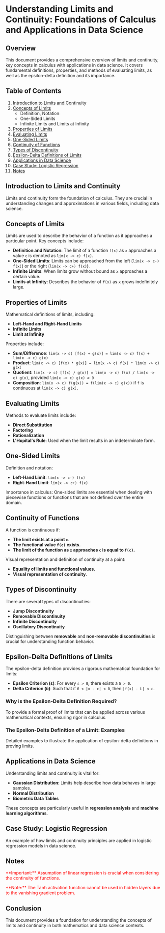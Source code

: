# Understanding Limits and Continuity: Foundations of Calculus and Applications in Data Science

## Overview
This document provides a comprehensive overview of limits and continuity, key concepts in calculus with applications in data science. It covers fundamental definitions, properties, and methods of evaluating limits, as well as the epsilon-delta definition and its importance.

## Table of Contents
1. [Introduction to Limits and Continuity](#introduction-to-limits-and-continuity)
2. [Concepts of Limits](#concepts-of-limits)
    - Definition, Notation
    - One-Sided Limits
    - Infinite Limits and Limits at Infinity
3. [Properties of Limits](#properties-of-limits)
4. [Evaluating Limits](#evaluating-limits)
5. [One-Sided Limits](#one-sided-limits)
6. [Continuity of Functions](#continuity-of-functions)
7. [Types of Discontinuity](#types-of-discontinuity)
8. [Epsilon-Delta Definitions of Limits](#epsilon-delta-definitions-of-limits)
9. [Applications in Data Science](#applications-in-data-science)
10. [Case Study: Logistic Regression](#case-study-logistic-regression)
11. [Notes](#notes)

## Introduction to Limits and Continuity
Limits and continuity form the foundation of calculus. They are crucial in understanding changes and approximations in various fields, including data science. 

## Concepts of Limits
Limits are used to describe the behavior of a function as it approaches a particular point. Key concepts include:

- **Definition and Notation**: The limit of a function `f(x)` as `x` approaches a value `c` is denoted as `lim(x -> c) f(x)`.
- **One-Sided Limits**: Limits can be approached from the left (`lim(x -> c-) f(x)`) or the right (`lim(x -> c+) f(x)`).
- **Infinite Limits**: When limits grow without bound as `x` approaches a certain value.
- **Limits at Infinity**: Describes the behavior of `f(x)` as `x` grows indefinitely large.

## Properties of Limits
Mathematical definitions of limits, including:

- **Left-Hand and Right-Hand Limits**
- **Infinite Limits**
- **Limit at Infinity**

Properties include:

- **Sum/Difference**: `lim(x -> c) [f(x) + g(x)] = lim(x -> c) f(x) + lim(x -> c) g(x)`
- **Product**: `lim(x -> c) [f(x) * g(x)] = lim(x -> c) f(x) * lim(x -> c) g(x)`
- **Quotient**: `lim(x -> c) [f(x) / g(x)] = lim(x -> c) f(x) / lim(x -> c) g(x)`, provided `lim(x -> c) g(x) ≠ 0`
- **Composition**: `lim(x -> c) f(g(x)) = f(lim(x -> c) g(x))` if `f` is continuous at `lim(x -> c) g(x)`.

## Evaluating Limits
Methods to evaluate limits include:

- **Direct Substitution**
- **Factoring**
- **Rationalization**
- **L'Hopital's Rule**: Used when the limit results in an indeterminate form.

## One-Sided Limits
Definition and notation:

- **Left-Hand Limit**: `lim(x -> c-) f(x)`
- **Right-Hand Limit**: `lim(x -> c+) f(x)`

Importance in calculus: One-sided limits are essential when dealing with piecewise functions or functions that are not defined over the entire domain.

## Continuity of Functions
A function is continuous if:

- **The limit exists at a point `c`.**
- **The functional value `f(c)` exists.**
- **The limit of the function as `x` approaches `c` is equal to `f(c)`.**

Visual representation and definition of continuity at a point:

- **Equality of limits and functional values.**
- **Visual representation of continuity.**

## Types of Discontinuity
There are several types of discontinuities:

- **Jump Discontinuity**
- **Removable Discontinuity**
- **Infinite Discontinuity**
- **Oscillatory Discontinuity**

Distinguishing between **removable** and **non-removable discontinuities** is crucial for understanding function behavior.

## Epsilon-Delta Definitions of Limits
The epsilon-delta definition provides a rigorous mathematical foundation for limits:

- **Epsilon Criterion (ε)**: For every `ε > 0`, there exists a `δ > 0`.
- **Delta Criterion (δ)**: Such that if `0 < |x - c| < δ`, then `|f(x) - L| < ε`.

### Why is the Epsilon-Delta Definition Required?
To provide a formal proof of limits that can be applied across various mathematical contexts, ensuring rigor in calculus.

### The Epsilon-Delta Definition of a Limit: Examples
Detailed examples to illustrate the application of epsilon-delta definitions in proving limits.

## Applications in Data Science
Understanding limits and continuity is vital for:

- **Gaussian Distribution**: Limits help describe how data behaves in large samples.
- **Normal Distribution**
- **Biometric Data Tables**

These concepts are particularly useful in **regression analysis** and **machine learning algorithms**.

## Case Study: Logistic Regression
An example of how limits and continuity principles are applied in logistic regression models in data science.

## Notes
<p style="color:red;">**Important:** Assumption of linear regression is crucial when considering the continuity of functions.</p>
<p style="color:red;">**Note:** The Tanh activation function cannot be used in hidden layers due to the vanishing gradient problem.</p>

## Conclusion
This document provides a foundation for understanding the concepts of limits and continuity in both mathematics and data science contexts. 

